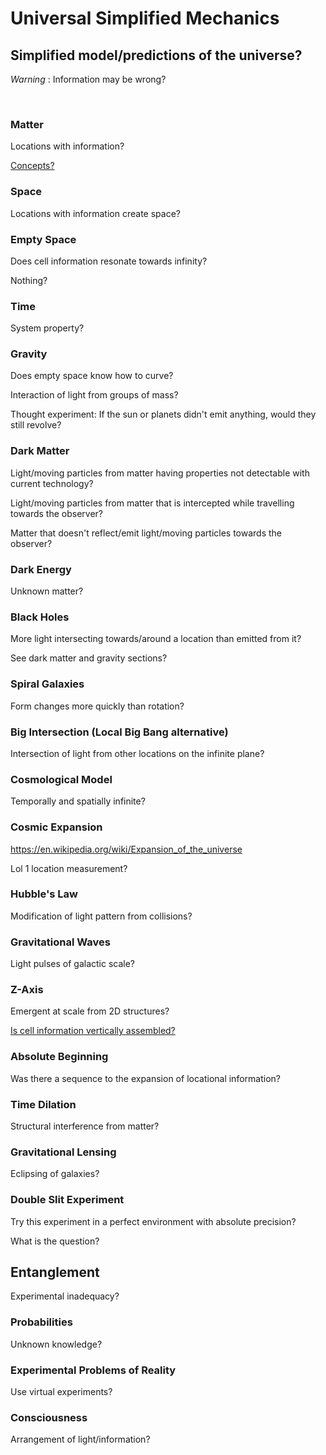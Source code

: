 # Universal Simplified Mechanics

## Simplified model/predictions of the universe?

*Warning* : Information may be wrong?

<br/>

### Matter

Locations with information?

[Concepts?](https://github.com/tboie/universal_phreak_generator?tab=readme-ov-file#system-mechanics-visualization)

### Space

Locations with information create space?

### Empty Space

Does cell information resonate towards infinity?

Nothing?

### Time

System property?

### Gravity

Does empty space know how to curve?

Interaction of light from groups of mass?

Thought experiment: If the sun or planets didn't emit anything, would they still revolve?

### Dark Matter

Light/moving particles from matter having properties not detectable with current technology?

Light/moving particles from matter that is intercepted while travelling towards the observer?

Matter that doesn't reflect/emit light/moving particles towards the observer?

### Dark Energy

Unknown matter?

### Black Holes

More light intersecting towards/around a location than emitted from it?

See dark matter and gravity sections?

### Spiral Galaxies

Form changes more quickly than rotation?

### Big Intersection (Local Big Bang alternative)

Intersection of light from other locations on the infinite plane?

### Cosmological Model

Temporally and spatially infinite?

### Cosmic Expansion

https://en.wikipedia.org/wiki/Expansion_of_the_universe

Lol 1 location measurement?

### Hubble's Law

Modification of light pattern from collisions?

### Gravitational Waves

Light pulses of galactic scale?

### Z-Axis

Emergent at scale from 2D structures?

[Is cell information vertically assembled?](https://github.com/tboie/universal_phreak_generator?tab=readme-ov-file#system-mechanics-visualization)

### Absolute Beginning

Was there a sequence to the expansion of locational information?

### Time Dilation

Structural interference from matter?

### Gravitational Lensing

Eclipsing of galaxies?

### Double Slit Experiment

Try this experiment in a perfect environment with absolute precision?

What is the question?

## Entanglement

Experimental inadequacy?

### Probabilities

Unknown knowledge?

### Experimental Problems of Reality

Use virtual experiments?

### Consciousness

Arrangement of light/information?
